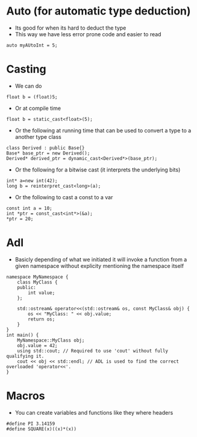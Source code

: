 # Auto (for automatic type deduction)
- Its good for when its hard to deduct the type
- This way we have less error prone code and easier to read
```
auto myAUtoInt = 5;
```
# Casting
- We can do
```
float b = (float)5;
```
- Or at compile time
```
float b = static_cast<float>(5);
```
- Or the following at running time that can be used to convert a type to a another type class
```
class Derived : public Base{}
Base* base_ptr = new Derived();
Derived* derived_ptr = dynamic_cast<Derived*>(base_ptr);
``` 
- Or the following for a bitwise cast (it interprets the underlying bits)
```
int* a=new int(42);
long b = reinterpret_cast<long>(a);
```  
- Or the following to cast a const to a var
```
const int a = 10;
int *ptr = const_cast<int*>(&a);
*ptr = 20;
```
# Adl
- Basicly depending of what we initiated it will invoke a function from a given namespace without explicity mentioning the namespace itself
```
namespace MyNamespace {
    class MyClass {
    public:
        int value;
    };

    std::ostream& operator<<(std::ostream& os, const MyClass& obj) {
        os << "MyClass: " << obj.value;
        return os;
    }
}
int main() {
    MyNamespace::MyClass obj;
    obj.value = 42;
    using std::cout; // Required to use 'cout' without fully qualifying it.
    cout << obj << std::endl; // ADL is used to find the correct overloaded 'operator<<'.
}
```
# Macros
- You can create variables and functions like they where headers
```
#define PI 3.14159
#define SQUARE(x)((x)*(x))
```